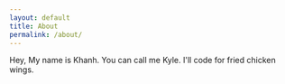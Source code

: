 ```yaml
---
layout: default
title: About
permalink: /about/
---
```


Hey, My name is Khanh. You can call me Kyle. I'll code for fried chicken wings.
